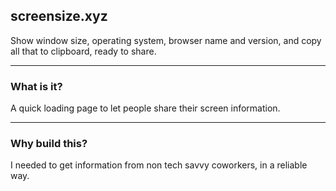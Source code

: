 ## screensize.xyz
Show window size, operating system, browser name and version, and copy all that to clipboard, ready to share.

---

### What is it?
A quick loading page to let people share their screen information.

---

### Why build this?
I needed to get information from non tech savvy coworkers, in a reliable way.
